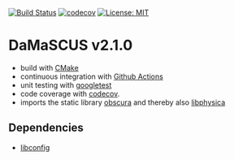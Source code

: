 [![Build Status](https://github.com/temken/DaMaSCUS/workflows/Build%20Status/badge.svg)](https://github.com/temken/DaMaSCUS/actions)
[![codecov](https://codecov.io/gh/temken/DaMaSCUS/branch/v2/graph/badge.svg)](https://codecov.io/gh/temken/DaMaSCUS)
[![License: MIT](https://img.shields.io/badge/License-MIT-blue.svg)](https://opensource.org/licenses/MIT)

# DaMaSCUS v2.1.0

- build with [CMake](https://cmake.org/)
- continuous integration with [Github Actions](https://github.com/actions)
- unit testing with [googletest](https://github.com/google/googletest)
- code coverage with [codecov](https://codecov.io/).
- imports the static library [obscura](https://github.com/temken/obscura) and thereby also [libphysica](https://github.com/temken/libphysica)


## Dependencies

- [libconfig](https://github.com/hyperrealm/libconfig)